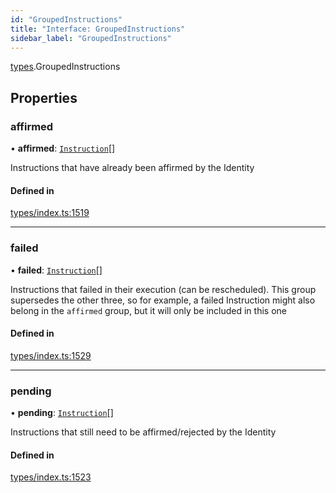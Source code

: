 ```yaml
---
id: "GroupedInstructions"
title: "Interface: GroupedInstructions"
sidebar_label: "GroupedInstructions"
---
```


[types](../../../modules/Types/Types.md).GroupedInstructions

## Properties

### affirmed

• **affirmed**: [`Instruction`](../../../classes/API/Entities/Instruction/Instruction.md)[]

Instructions that have already been affirmed by the Identity

#### Defined in

[types/index.ts:1519](https://github.com/PolymeshAssociation/polymesh-sdk/blob/07a4c5b0/src/types/index.ts#L1519)

___

### failed

• **failed**: [`Instruction`](../../../classes/API/Entities/Instruction/Instruction.md)[]

Instructions that failed in their execution (can be rescheduled).
  This group supersedes the other three, so for example, a failed Instruction
  might also belong in the `affirmed` group, but it will only be included in this one

#### Defined in

[types/index.ts:1529](https://github.com/PolymeshAssociation/polymesh-sdk/blob/07a4c5b0/src/types/index.ts#L1529)

___

### pending

• **pending**: [`Instruction`](../../../classes/API/Entities/Instruction/Instruction.md)[]

Instructions that still need to be affirmed/rejected by the Identity

#### Defined in

[types/index.ts:1523](https://github.com/PolymeshAssociation/polymesh-sdk/blob/07a4c5b0/src/types/index.ts#L1523)
